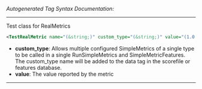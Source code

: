 <!-- THIS IS AN AUTOGENERATED FILE: Don't edit it directly, instead change the schema definition in the code itself. -->

_Autogenerated Tag Syntax Documentation:_

---
Test class for RealMetrics

```xml
<TestRealMetric name="(&string;)" custom_type="(&string;)" value="(1.0 &real;)" />
```

-   **custom_type**: Allows multiple configured SimpleMetrics of a single type to be called in a single RunSimpleMetrics and SimpleMetricFeatures. 
 The custom_type name will be added to the data tag in the scorefile or features database.
-   **value**: The value reported by the metric

---
